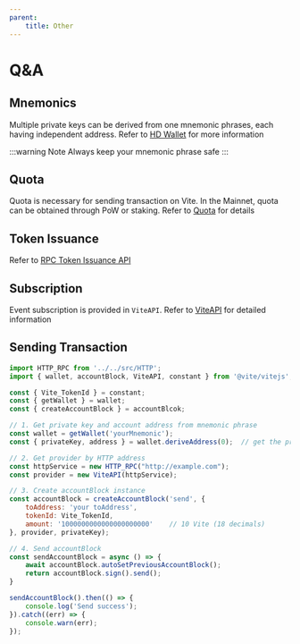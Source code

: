 ```yaml
---
parent:
    title: Other
---
```


# Q&A

## Mnemonics

Multiple private keys can be derived from one mnemonic phrases, each having independent address. Refer to [HD Wallet](https://docs.vite.org/go-vite/reference/hdwallet.html) for more information

:::warning Note
Always keep your mnemonic phrase safe
:::

## Quota

Quota is necessary for sending transaction on Vite. In the Mainnet, quota can be obtained through PoW or staking. Refer to [Quota](https://docs.vite.org/go-vite/reference/quota.html) for details

## Token Issuance

Refer to [RPC Token Issuance API](https://docs.vite.org/go-vite/api/rpc/contract_v2.html#token-issuance-contract)

## Subscription

Event subscription is provided in `ViteAPI`. Refer to [ViteAPI](/ViteAPI) for detailed information

## Sending Transaction

```javascript
import HTTP_RPC from '../../src/HTTP';
import { wallet, accountBlock, ViteAPI, constant } from '@vite/vitejs';

const { Vite_TokenId } = constant;
const { getWallet } = wallet;
const { createAccountBlock } = accountBlcok;

// 1. Get private key and account address from mnemonic phrase
const wallet = getWallet('yourMnemonic');
const { privateKey, address } = wallet.deriveAddress(0);  // get the private key at index 0.

// 2. Get provider by HTTP address
const httpService = new HTTP_RPC("http://example.com");
const provider = new ViteAPI(httpService);

// 3. Create accountBlock instance
const accountBlock = createAccountBlock('send', {
    toAddress: 'your toAddress', 
    tokenId: Vite_TokenId,
    amount: '1000000000000000000000'    // 10 Vite (18 decimals)
}, provider, privateKey);

// 4. Send accountBlock
const sendAccountBlock = async () => {
    await accountBlock.autoSetPreviousAccountBlock();
    return accountBlock.sign().send();
}

sendAccountBlock().then(() => {
    console.log('Send success');
}).catch((err) => {
    console.warn(err);
});
```
